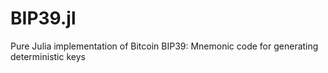 # BIP39.jl
Pure Julia implementation of Bitcoin BIP39: Mnemonic code for generating deterministic keys
